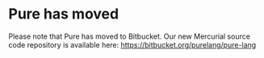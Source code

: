 # Pure has moved #

Please note that Pure has moved to Bitbucket. Our new Mercurial source code repository is available here: https://bitbucket.org/purelang/pure-lang